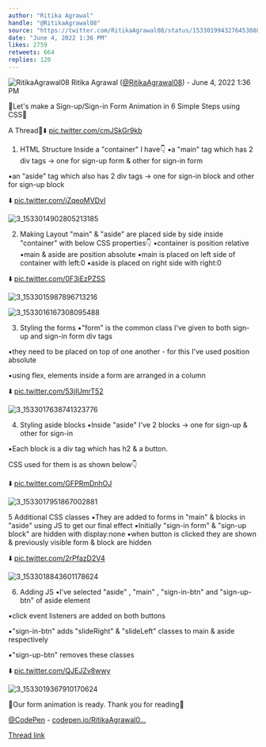 ```yaml
---
author: "Ritika Agrawal"
handle: "@RitikaAgrawal08"
source: "https://twitter.com/RitikaAgrawal08/status/1533019943276453888"
date: "June 4, 2022 1:36 PM"
likes: 2759
retweets: 664
replies: 120
---
```

![RitikaAgrawal08](https://pbs.twimg.com/profile_images/1536045260253515776/BNiSS_c1_normal.jpg)
Ritika Agrawal ([@RitikaAgrawal08](https://twitter.com/RitikaAgrawal08)) - June 4, 2022 1:36 PM

🔸Let's make a Sign-up/Sign-in Form Animation in 6 Simple Steps using CSS🔸

A Thread🧵⬇️ [pic.twitter.com/cmJSkGr9kb](https://twitter.com/RitikaAgrawal08/status/1533019943276453888/video/1)

1. HTML Structure
Inside a "container" I have👇
▪️a "main" tag which has 2 div tags -> one for sign-up form & other for sign-in form

▪️an "aside" tag which also has 2 div tags -> one for sign-in block and other for sign-up block

⬇️ [pic.twitter.com/iZqeoMVDvI](https://twitter.com/RitikaAgrawal08/status/1533019950771646466/photo/1)

![3_1533014902805213185](https://pbs.twimg.com/media/FUZc7o0VsAE2PAS.jpg)

2. Making Layout
"main" & "aside" are placed side by side inside "container" with below CSS properties👇
▪️container is position relative
▪️main & aside are position absolute
▪️main is placed on left side of container with left:0
▪️aside is placed on right side with right:0

⬇️ [pic.twitter.com/0F3iEzPZSS](https://twitter.com/RitikaAgrawal08/status/1533019957914505216/photo/1)

![3_1533015987896713216](https://pbs.twimg.com/media/FUZd6zGUAAAZwi8.jpg)

![3_1533016167308095488](https://pbs.twimg.com/media/FUZeFPdUcAAzZt_.png)

3. Styling the forms
▪️"form" is the common class I've given to both sign-up and sign-in form div tags

▪️they need to be placed on top of one another - for this I've used position absolute

▪️using flex, elements inside a form are arranged in a column

⬇️ [pic.twitter.com/53jIUmrT52](https://twitter.com/RitikaAgrawal08/status/1533019965246214144/photo/1)

![3_1533017638741323776](https://pbs.twimg.com/media/FUZfa4-VsAAkkCk.jpg)

4. Styling aside blocks
▪️Inside "aside" I've 2 blocks -> one for sign-up & other for sign-in

▪️Each block is a div tag which has h2 & a button. 

CSS used for them is as shown below👇

⬇️ [pic.twitter.com/GFPRmDnhOJ](https://twitter.com/RitikaAgrawal08/status/1533019971407597568/photo/1)

![3_1533017951867002881](https://pbs.twimg.com/media/FUZftHdUYAEuqrt.jpg)

5 Additional CSS classes
▪️They are added to forms in "main" & blocks in "aside" using JS to get our final effect
▪️Initially "sign-in form" & "sign-up block" are hidden with display:none
▪️when button is clicked they are shown & previously visible form & block are hidden

⬇️ [pic.twitter.com/2rPfazD2V4](https://twitter.com/RitikaAgrawal08/status/1533019978055634945/photo/1)

![3_1533018843601178624](https://pbs.twimg.com/media/FUZghBbUEAAbAG7.jpg)

6. Adding JS
▪️I've selected "aside" , "main" , "sign-in-btn" and "sign-up-btn" of aside element

▪️click event listeners are added on both buttons

▪️"sign-in-btn" adds "slideRight" & "slideLeft" classes to main & aside respectively

▪️"sign-up-btn" removes these classes

⬇️ [pic.twitter.com/QJEJZv8wwy](https://twitter.com/RitikaAgrawal08/status/1533019984506417154/photo/1)

![3_1533019367910170624](https://pbs.twimg.com/media/FUZg_ioUYAANMrq.jpg)

🔸Our form animation is ready. Thank you for reading🔸

[@CodePen](https://twitter.com/CodePen) - [codepen.io/RitikaAgrawal0…](https://codepen.io/RitikaAgrawal08/full/jOZKjxJ)

[Thread link](https://twitter.com/RitikaAgrawal08/status/1533019943276453888)